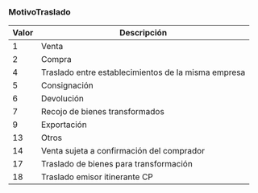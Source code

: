 ### MotivoTraslado

| **Valor** | **Descripción**                                     |
| --------- | --------------------------------------------------- |
| 1         | Venta                                               |
| 2         | Compra                                              |
| 4         | Traslado entre establecimientos de la misma empresa |
| 5         | Consignación                                        |
| 6         | Devolución                                          |
| 7         | Recojo de bienes transformados                      |
| 9         | Exportación                                         |
| 13        | Otros                                               |
| 14        | Venta sujeta a confirmación del comprador           |
| 17        | Traslado de bienes para transformación              |
| 18        | Traslado emisor itinerante CP                       |